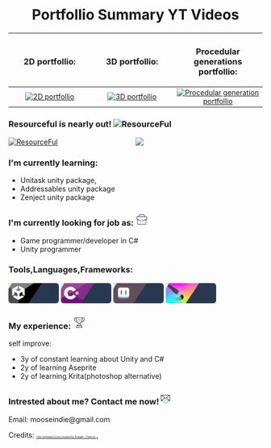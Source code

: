 <h1 align="center"> Portfollio Summary YT Videos </h1>
<table>
   <thead align="center">
      <tr>
        <!-- column 1 -->
        <th width="333px">
           <h3>2D portfollio:</h3>
        </th>
        <!-- column 2 -->
        <th width="333px">
           <h3>3D portfollio:</h3>
        </th>
         <th width="333px">
           <h3>Procedular generations portfollio:</h3>
        </th>
      </tr>
    </thead>
 <tbody align="center">
      <tr>
        <!-- column 1 -->
        <td width="333px">
           <a href="https://youtu.be/JvNwje4xgsQ">
              <img src="https://github.com/user-attachments/assets/f54aa598-b94a-4a51-ab8b-b9c0a17aac9f" alt="2D portfollio" />
           </a>
        </td>
        <!-- column 2 -->
        <td width="333px">
          <a href="https://youtu.be/l8WpXVXMNMA">
           <img src="https://github.com/user-attachments/assets/81368745-c4d4-4d5a-8de2-b3b711d572db" alt="3D portfollio" />
         </a>
        </td>
         <td width="333px">
          <a href="https://youtu.be/Tsm1uX_YIt4">
           <img src="https://github.com/user-attachments/assets/d575c372-1227-44da-95fb-61567fa260d0" alt="Procedular generation portfollio" />
         </a>
        </td>
      </tr>
    </tbody>
</table>

<h3> 
   Resourceful is nearly out! 
   <img src="https://github.com/user-attachments/assets/4197aa62-2728-437d-8f83-012aef2e7660" alt="ResourceFul" width="10%" />
</h3>
<a href="">
  <img src="https://github.com/user-attachments/assets/1f93b2cf-35dc-4ab6-aad8-23855674a99e" alt="ResourceFul" width="20%" />
</a>
<img src="https://raw.githubusercontent.com/xxxarixx/xxxarixx/master/Resources/BongoCatRengar.gif" width="50%" align='right'/>
<p>
<h3>I'm currently learning:</h3> 
<ul>
   <li>Unitask unity package,</li>
   <li>Addressables unity package</li>
   <li>Zenject unity package</li>
</ul>
</p>


<p>
<h3>I'm currently looking for job as: <img src="https://raw.githubusercontent.com/xxxarixx/xxxarixx/master/Resources/briefcase.gif" width = 5% /></h3> 
<ul>
   <li>Game programmer/developer in C# </li>
   <li>Unity programmer </li>
</ul>
</p>



<h3>Tools,Languages,Frameworks:</h3> 
<p width = 49% align='left'>
  <img src="https://raw.githubusercontent.com/xxxarixx/xxxarixx/master/Resources/Git_Icon_Unity.gif" height="40px"/>
  <img src="https://raw.githubusercontent.com/xxxarixx/xxxarixx/master/Resources/Git_Icon_CSharp.gif" height="40px"/>
  <img src="https://raw.githubusercontent.com/xxxarixx/xxxarixx/master/Resources/Git_Icon_Aseprite.gif" height="40px"/>
  <img src="https://raw.githubusercontent.com/xxxarixx/xxxarixx/master/Resources/Git_Icon_Krita.gif" height="40px"/>
</p>

<p>
<h3>My experience: <img src="https://raw.githubusercontent.com/xxxarixx/xxxarixx/master/Resources/award.gif" width = 5% /></h3> 
self improve:
<ul>
   <li>3y of constant learning about Unity and C# </li>
   <li>2y of learning Aseprite</li>
   <li>2y of learning Krita(photoshop alternative)</li>
</ul>
</p>                                                                                                                 
<h3> Intrested about me? Contact me now!<img src="https://raw.githubusercontent.com/xxxarixx/xxxarixx/master/Resources/message.gif" width = 5% /> </h3>
<p>Email: mooseindie@gmail.com</p>


<p align ="left" width = 100% height = 500px margin = 0px>
   Credits:
   <a style="font-size: 5px;" href="https://www.flaticon.com/free-animated-icons/user" title="user animated icons">
   User animated icons created by Freepik - Flaticon
   </a>
   ,
   
</p>


